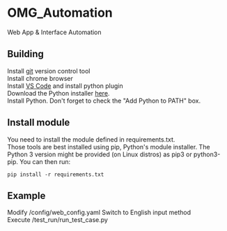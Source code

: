# OMG_Automation
Web App & Interface Automation

## Building
Install [git](https://git-scm.com/downloads) version control tool   
Install chrome browser   
Install [VS Code](https://code.visualstudio.com/download) and install python plugin   
Download the Python installer [here](https://www.python.org/downloads/).            
Install Python. Don't forget to check the "Add Python to PATH" box.   

## Install module
You need to install the module defined in requirements.txt.  
Those tools are best installed using pip, Python's module installer. The Python 3 version might be provided (on Linux distros) as pip3 or python3-pip. You can then run:  

`pip install -r requirements.txt`

## Example
Modify /config/web_config.yaml
Switch to English input method  
Execute /test_run/run_test_case.py
